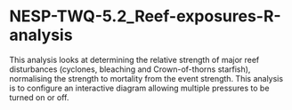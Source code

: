 # NESP-TWQ-5.2_Reef-exposures-R-analysis
This analysis looks at determining the relative strength of major reef disturbances (cyclones, bleaching and Crown-of-thorns starfish), normalising the strength to mortality from the event strength. This analysis is to configure an interactive diagram allowing multiple pressures to be turned on or off.
